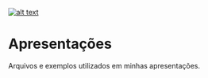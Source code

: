 [
    ![alt text](https://i.imgur.com/VvAhoO2.png "Meus contatos.")
    ](https://about.me/QAkarotto)

# Apresentações

Arquivos e exemplos utilizados em minhas apresentações.
